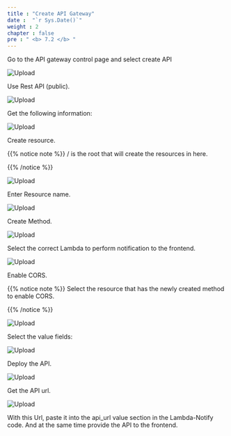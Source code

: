 ```yaml
---
title : "Create API Gateway"
date :  "`r Sys.Date()`" 
weight : 2 
chapter : false
pre : " <b> 7.2 </b> "
---
```


Go to the API gateway control page and select create API

![Upload](/images/7.notify/n.png)

Use Rest API (public).

![Upload](/images/7.notify/n1.png)

Get the following information:

![Upload](/images/7.notify/n2.png)

Create resource.

{{% notice note %}}
/ is the root that will create the resources in here.

{{% /notice %}}

![Upload](/images/7.notify/n3.png)

Enter Resource name.

![Upload](/images/7.notify/n4.png)

Create Method.

![Upload](/images/7.notify/n5.png)

Select the correct Lambda to perform notification to the frontend.

![Upload](/images/7.notify/n6.png)

Enable CORS.

{{% notice note %}}
Select the resource that has the newly created method to enable CORS.

{{% /notice %}}

![Upload](/images/7.notify/n7.png)

Select the value fields:

![Upload](/images/7.notify/n8.png)

Deploy the API.

![Upload](/images/7.notify/n9.png)

Get the API url.

![Upload](/images/7.notify/n10.png)

With this Url, paste it into the api_url value section in the Lambda-Notify code. And at the same time provide the API to the frontend.